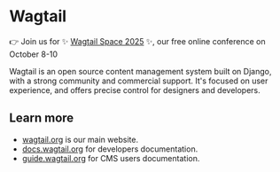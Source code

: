 # Wagtail

👉️ Join us for ✨ <a href="https://wagtail.org/wagtail-space-2025/">Wagtail Space 2025</a> ✨, our free online conference on October 8-10

Wagtail is an open source content management system built on Django, with a strong community and commercial support. It's focused on user experience, and offers precise control for designers and developers.

## Learn more

* [wagtail.org](https://wagtail.org/) is our main website.
* [docs.wagtail.org](https://docs.wagtail.org/en/stable/) for developers documentation.
* [guide.wagtail.org](https://guide.wagtail.org/) for CMS users documentation.
